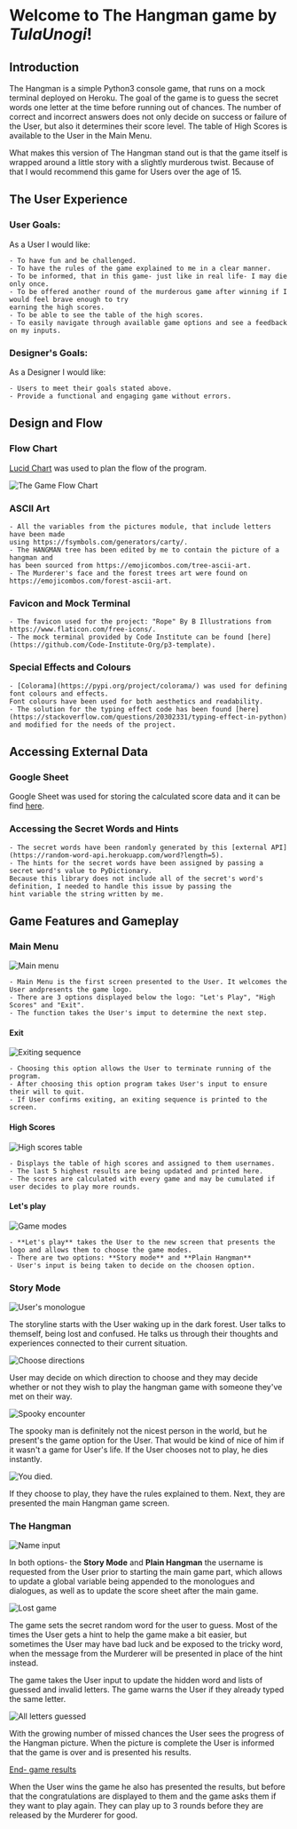 
# Welcome to The Hangman game by *TulaUnogi*!


## Introduction

The Hangman is a simple Python3 console game, that runs on a mock terminal deployed on Heroku.
The goal of the game is to guess the secret words one letter at the time before running out of chances.
The number of correct and incorrect answers does not only decide on success or failure of the User,
but also it determines their score level. 
The table of High Scores is available to the User in the Main Menu.

What makes this version of The Hangman stand out is that the game itself is wrapped around a little story 
with a slightly murderous twist.
Because of that I would recommend this game for Users over the age of 15.


## The User Experience

### User Goals:

As a User I would like:

    - To have fun and be challenged.
    - To have the rules of the game explained to me in a clear manner.
    - To be informed, that in this game- just like in real life- I may die only once.
    - To be offered another round of the murderous game after winning if I would feel brave enough to try 
    earning the high scores.
    - To be able to see the table of the high scores.
    - To easily navigate through available game options and see a feedback on my inputs.

### Designer's Goals:

As a Designer I would like:

    - Users to meet their goals stated above.
    - Provide a functional and engaging game without errors.


## Design and Flow

### Flow Chart

[Lucid Chart](https://www.lucidchart.com/) was used to plan the flow of the program.

![The Game Flow Chart](assets/images/the_hangman_flowchart.webp)


### ASCII Art

    - All the variables from the pictures module, that include letters have been made
    using https://fsymbols.com/generators/carty/.
    - The HANGMAN tree has been edited by me to contain the picture of a hangman and 
    has been sourced from https://emojicombos.com/tree-ascii-art.
    - The Murderer's face and the forest trees art were found on https://emojicombos.com/forest-ascii-art.

### Favicon and Mock Terminal

    - The favicon used for the project: "Rope" By B Illustrations from https://www.flaticon.com/free-icons/.
    - The mock terminal provided by Code Institute can be found [here](https://github.com/Code-Institute-Org/p3-template).

### Special Effects and Colours

    - [Colorama](https://pypi.org/project/colorama/) was used for defining font colours and effects. 
    Font colours have been used for both aesthetics and readability.
    - The solution for the typing effect code has been found [here](https://stackoverflow.com/questions/20302331/typing-effect-in-python) and modified for the needs of the project.

## Accessing External Data

### Google Sheet

Google Sheet was used for storing the calculated score data and it can be find [here](https://docs.google.com/spreadsheets/d/1dIswjfnn0KsCHdXZsYwd5xdTFwGasn6Ln7dQAQRxcyQ/edit?usp=sharing).

### Accessing the Secret Words and Hints

    - The secret words have been randomly generated by this [external API](https://random-word-api.herokuapp.com/word?length=5).
    - The hints for the secret words have been assigned by passing a secret word's value to PyDictionary. 
    Because this library does not include all of the secret's word's definition, I needed to handle this issue by passing the 
    hint variable the string written by me.

## Game Features and Gameplay

### Main Menu

![Main menu](documentation/main_menu_pic.png)

    - Main Menu is the first screen presented to the User. It welcomes the User andpresents the game logo.
    - There are 3 options displayed below the logo: "Let's Play", "High Scores" and "Exit".
    - The function takes the User's imput to determine the next step.

#### Exit

![Exiting sequence](documentation/exiting_pic.png)

    - Choosing this option allows the User to terminate running of the program.
    - After choosing this option program takes User's input to ensure their will to quit.
    - If User confirms exiting, an exiting sequence is printed to the screen.

#### High Scores

![High scores table](documentation/high_scores_pic.png)

    - Displays the table of high scores and assigned to them usernames.
    - The last 5 highest results are being updated and printed here.
    - The scores are calculated with every game and may be cumulated if user decides to play more rounds.

#### Let's play

![Game modes](documentation/modes_pic.png)

    - **Let's play** takes the User to the new screen that presents the logo and allows them to choose the game modes.
    - There are two options: **Story mode** and **Plain Hangman**
    - User's input is being taken to decide on the choosen option.

### Story Mode

![User's monologue](documentation/append_user_pic.png)

The storyline starts with the User waking up in the dark forest. User talks to themself, being lost and confused.
He talks us through their thoughts and experiences connected to their current situation.

![Choose directions](documentation/directions_pic.png)

User may decide on which direction to choose and they may decide whether or not they wish to play the hangman game
with someone they've met on their way.

![Spooky encounter](documentation/append_murderer_pic.png)

The spooky man is definitely not the nicest person in the world, but he present's the game option for the User.
That would be kind of nice of him if it wasn't a game for User's life.
If the User chooses not to play, he dies instantly.

![You died.](documentation/died_pic.png)

If they choose to play, they have the rules explained to them.
Next, they are presented the main Hangman game screen.

### The Hangman

![Name input](documentation/name_input_pic.png)

In both options- the **Story Mode** and **Plain Hangman** the username is requested from the User prior to 
starting the main game part, which allows to update a global variable being appended to the monologues and dialogues,
as well as to update the score sheet after the main game.

![Lost game](documentation/lost_game_pic.png)

The game sets the secret random word for the user to guess. Most of the times the User gets a hint to help the game make 
a bit easier, but sometimes the User may have bad luck and be exposed to the tricky word, when the message from the Murderer
will be presented in place of the hint instead.

The game takes the User input to update the hidden word and lists of guessed and invalid letters.
The game warns the User if they already typed the same letter.

![All letters guessed](documentation/guessed_pic.png)

With the growing number of missed chances the User sees the progress of the Hangman picture.
When the picture is complete the User is informed that the game is over and is presented his results.

[End- game results](documentation/congrats_pic.png)

When the User wins the game he also has presented the results, but before that the congratulations are displayed to them
and the game asks them if they want to play again. They can play up to 3 rounds before they are released by the Murderer 
for good.






